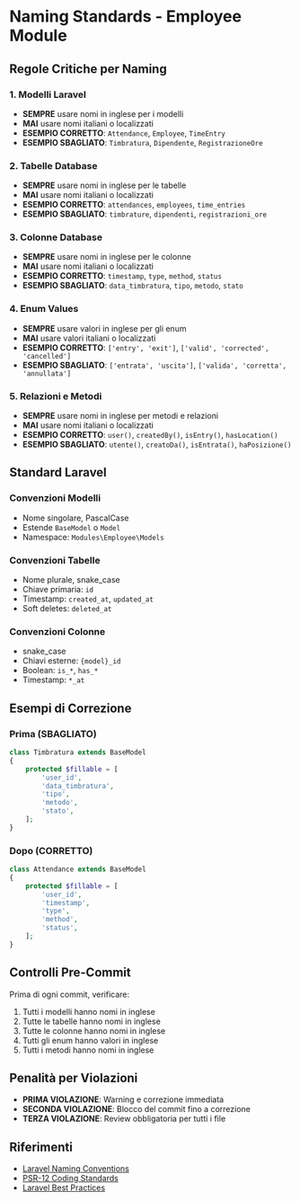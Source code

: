 # Naming Standards - Employee Module

## Regole Critiche per Naming

### 1. Modelli Laravel
- **SEMPRE** usare nomi in inglese per i modelli
- **MAI** usare nomi italiani o localizzati
- **ESEMPIO CORRETTO**: `Attendance`, `Employee`, `TimeEntry`
- **ESEMPIO SBAGLIATO**: `Timbratura`, `Dipendente`, `RegistrazioneOre`

### 2. Tabelle Database
- **SEMPRE** usare nomi in inglese per le tabelle
- **MAI** usare nomi italiani o localizzati
- **ESEMPIO CORRETTO**: `attendances`, `employees`, `time_entries`
- **ESEMPIO SBAGLIATO**: `timbrature`, `dipendenti`, `registrazioni_ore`

### 3. Colonne Database
- **SEMPRE** usare nomi in inglese per le colonne
- **MAI** usare nomi italiani o localizzati
- **ESEMPIO CORRETTO**: `timestamp`, `type`, `method`, `status`
- **ESEMPIO SBAGLIATO**: `data_timbratura`, `tipo`, `metodo`, `stato`

### 4. Enum Values
- **SEMPRE** usare valori in inglese per gli enum
- **MAI** usare valori italiani o localizzati
- **ESEMPIO CORRETTO**: `['entry', 'exit']`, `['valid', 'corrected', 'cancelled']`
- **ESEMPIO SBAGLIATO**: `['entrata', 'uscita']`, `['valida', 'corretta', 'annullata']`

### 5. Relazioni e Metodi
- **SEMPRE** usare nomi in inglese per metodi e relazioni
- **MAI** usare nomi italiani o localizzati
- **ESEMPIO CORRETTO**: `user()`, `createdBy()`, `isEntry()`, `hasLocation()`
- **ESEMPIO SBAGLIATO**: `utente()`, `creatoDa()`, `isEntrata()`, `haPosizione()`

## Standard Laravel

### Convenzioni Modelli
- Nome singolare, PascalCase
- Estende `BaseModel` o `Model`
- Namespace: `Modules\Employee\Models`

### Convenzioni Tabelle
- Nome plurale, snake_case
- Chiave primaria: `id`
- Timestamp: `created_at`, `updated_at`
- Soft deletes: `deleted_at`

### Convenzioni Colonne
- snake_case
- Chiavi esterne: `{model}_id`
- Boolean: `is_*`, `has_*`
- Timestamp: `*_at`

## Esempi di Correzione

### Prima (SBAGLIATO)
```php
class Timbratura extends BaseModel
{
    protected $fillable = [
        'user_id',
        'data_timbratura',
        'tipo',
        'metodo',
        'stato',
    ];
}
```

### Dopo (CORRETTO)
```php
class Attendance extends BaseModel
{
    protected $fillable = [
        'user_id',
        'timestamp',
        'type',
        'method',
        'status',
    ];
}
```

## Controlli Pre-Commit

Prima di ogni commit, verificare:
1. Tutti i modelli hanno nomi in inglese
2. Tutte le tabelle hanno nomi in inglese
3. Tutte le colonne hanno nomi in inglese
4. Tutti gli enum hanno valori in inglese
5. Tutti i metodi hanno nomi in inglese

## Penalità per Violazioni

- **PRIMA VIOLAZIONE**: Warning e correzione immediata
- **SECONDA VIOLAZIONE**: Blocco del commit fino a correzione
- **TERZA VIOLAZIONE**: Review obbligatoria per tutti i file

## Riferimenti

- [Laravel Naming Conventions](https://laravel.com/docs/10.x/eloquent#model-conventions)
- [PSR-12 Coding Standards](https://www.php-fig.org/psr/psr-12/)
- [Laravel Best Practices](https://laravel.com/docs/10.x/best-practices) 